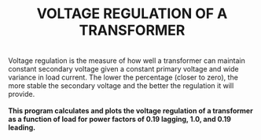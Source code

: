 <h1 align="center"> VOLTAGE REGULATION OF A TRANSFORMER </h1>
<br>
Voltage regulation is the measure of how well a transformer can maintain constant secondary voltage given a constant primary voltage and wide variance in load current. The lower the percentage (closer to zero), the more stable the secondary voltage and the better the regulation it will provide.
<br><br>
<b>This program calculates and plots the voltage regulation of a transformer as a function of load for power factors of 0.19 lagging, 1.0, and 0.19 leading.</b>
